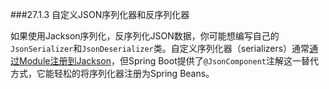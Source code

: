 ###27.1.3 自定义JSON序列化器和反序列化器

如果使用Jackson序列化，反序列化JSON数据，你可能想编写自己的`JsonSerializer`和`JsonDeserializer`类。自定义序列化器（serializers）通常[通过Module注册到Jackson](http://wiki.fasterxml.com/JacksonHowToCustomDeserializers)，但Spring Boot提供了`@JsonComponent`注解这一替代方式，它能轻松的将序列化器注册为Spring Beans。
